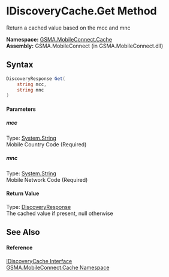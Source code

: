 IDiscoveryCache.Get Method
==========================
Return a cached value based on the mcc and mnc

**Namespace:** [GSMA.MobileConnect.Cache][1]  
**Assembly:** GSMA.MobileConnect (in GSMA.MobileConnect.dll)

Syntax
------

```csharp
DiscoveryResponse Get(
	string mcc,
	string mnc
)
```

#### Parameters

##### *mcc*
Type: [System.String][2]  
Mobile Country Code (Required)

##### *mnc*
Type: [System.String][2]  
Mobile Network Code (Required)

#### Return Value
Type: [DiscoveryResponse][3]  
The cached value if present, null otherwise

See Also
--------

#### Reference
[IDiscoveryCache Interface][4]  
[GSMA.MobileConnect.Cache Namespace][1]  

[1]: ../README.md
[2]: http://msdn.microsoft.com/en-us/library/s1wwdcbf
[3]: ../../GSMA.MobileConnect.Discovery/DiscoveryResponse/README.md
[4]: README.md
[5]: ../../_icons/Help.png
